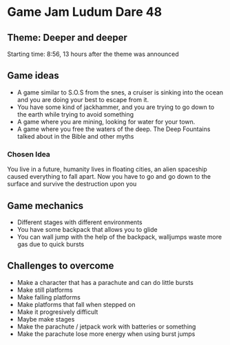 # Game Jam Ludum Dare 48

## Theme: Deeper and deeper

Starting time: 8:56, 13 hours after the theme was announced

## Game ideas

- A game similar to S.O.S from the snes, a cruiser is sinking into the ocean and you are doing your best to escape from it.
- You have some kind of jackhammer, and you are trying to go down to the earth while trying to avoid something
- A game where you are mining, looking for water for your town.
- A game where you free the waters of the deep. The Deep Fountains talked about in the Bible and other myths

### Chosen Idea

You live in a future, humanity lives in floating cities, an alien spaceship caused everything to fall apart. Now you have to go and go down to the surface and survive the destruction upon you

## Game mechanics

- Different stages with different environments
- You have some backpack that allows you to glide
- You can wall jump with the help of the backpack, walljumps waste more gas due to quick bursts


## Challenges to overcome

- Make a character that has a parachute and can do little bursts
- Make still platforms
- Make falling platforms 
- Make platforms that fall when stepped on
- Make it progresively difficult
- Maybe make stages
- Make the parachute / jetpack work with batteries or something
- Make the parachute lose more energy when using burst jumps

